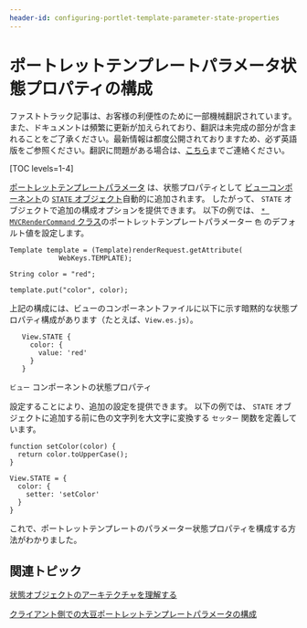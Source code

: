 ```yaml
---
header-id: configuring-portlet-template-parameter-state-properties
---
```


# ポートレットテンプレートパラメータ状態プロパティの構成

<p class="alert alert-info"><span class="wysiwyg-color-blue120">ファストトラック記事は、お客様の利便性のために一部機械翻訳されています。また、ドキュメントは頻繁に更新が加えられており、翻訳は未完成の部分が含まれることをご了承ください。最新情報は都度公開されておりますため、必ず英語版をご参照ください。翻訳に問題がある場合は、<a href="mailto:support-content-jp@liferay.com">こちら</a>までご連絡ください。</span></p>

[TOC levels=1-4]

[ポートレットテンプレートパラメータ](/docs/7-1/tutorials/-/knowledge_base/t/creating-a-soy-portlet#using-portlet-template-parameters-in-the-soy-template) は、状態プロパティとして [ビューコンポーネント](/docs/7-1/tutorials/-/knowledge_base/t/creating-a-soy-portlet#configuring-the-view-layer)の [`STATE` オブジェクト](/docs/7-1/tutorials/-/knowledge_base/t/understanding-the-state-object-architecture)自動的に追加されます。 したがって、 `STATE` オブジェクトで追加の構成オプションを提供できます。 以下の例では、 [`* MVCRenderCommand` クラス](/docs/7-1/tutorials/-/knowledge_base/t/creating-a-soy-portlet#render-logic)のポートレットテンプレートパラメーター `色` のデフォルト値を設定します。

    Template template = (Template)renderRequest.getAttribute(
                WebKeys.TEMPLATE);
    
    String color = "red";
    
    template.put("color", color);

上記の構成には、ビューのコンポーネントファイルに以下に示す暗黙的な状態プロパティ構成があります（たとえば、`View.es.js`）。

``` 
   View.STATE {
     color: {
       value: 'red'
     }
   }
```

`ビュー` コンポーネントの状態プロパティ</a>

設定することにより、追加の設定を提供できます。 以下の例では、 `STATE` オブジェクトに追加する前に色の文字列を大文字に変換する `セッター` 関数を定義しています。</p> 

    function setColor(color) {
      return color.toUpperCase();
    }
    
    View.STATE = {
      color: {
        setter: 'setColor'      
      }
    }
    

これで、ポートレットテンプレートのパラメーター状態プロパティを構成する方法がわかりました。



## 関連トピック

[状態オブジェクトのアーキテクチャを理解する](/docs/7-1/tutorials/-/knowledge_base/t/understanding-the-state-object-architecture)

[クライアント側での大豆ポートレットテンプレートパラメータの構成](/docs/7-1/tutorials/-/knowledge_base/t/configuring-soy-portlet-template-parameters-on-the-client-side)
